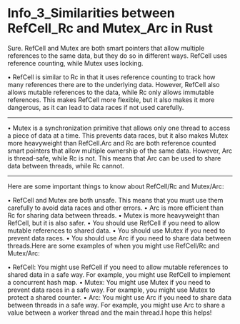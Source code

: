 # Info_3_Similarities between RefCell<T>_Rc<T> and Mutex<T>_Arc<T> in Rust

Sure. RefCell<T> and Mutex<T> are both smart pointers that allow multiple references to the same data, but they do so in different ways. RefCell<T> uses reference counting, while Mutex<T> uses locking.

• RefCell<T> is similar to Rc<T> in that it uses reference counting to track how many references there are to the underlying data. However, RefCell<T> also allows mutable references to the data, while Rc<T> only allows immutable references. This makes RefCell<T> more flexible, but it also makes it more dangerous, as it can lead to data races if not used carefully.

___

• Mutex<T> is a synchronization primitive that allows only one thread to access a piece of data at a time. This prevents data races, but it also makes Mutex<T> more heavyweight than RefCell<T>.Arc<T> and Rc<T> are both reference counted smart pointers that allow multiple ownership of the same data. However, Arc<T> is thread-safe, while Rc<T> is not. This means that Arc<T> can be used to share data between threads, while Rc<T> cannot.

___

Here are some important things to know about RefCell<T>/Rc<T> and Mutex<T>/Arc<T>:

• RefCell<T> and Mutex<T> are both unsafe. This means that you must use them carefully to avoid data races and other errors.
• Arc<T> is more efficient than Rc<T> for sharing data between threads.
• Mutex<T> is more heavyweight than RefCell<T>, but it is also safer.
• You should use RefCell<T> if you need to allow mutable references to shared data.
• You should use Mutex<T> if you need to prevent data races.
• You should use Arc<T> if you need to share data between threads.Here are some examples of when you might use RefCell<T>/Rc<T> and Mutex<T>/Arc<T>:

• RefCell<T>: You might use RefCell<T> if you need to allow mutable references to shared data in a safe way. For example, you might use RefCell<T> to implement a concurrent hash map.
• Mutex<T>: You might use Mutex<T> if you need to prevent data races in a safe way. For example, you might use Mutex<T> to protect a shared counter.
• Arc<T>: You might use Arc<T> if you need to share data between threads in a safe way. For example, you might use Arc<T> to share a value between a worker thread and the main thread.I hope this helps!
